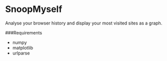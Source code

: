 # SnoopMyself

Analyse your browser history and display your most visited sites as a graph.

###Requirements

* numpy
* matplotlib
* urlparse




